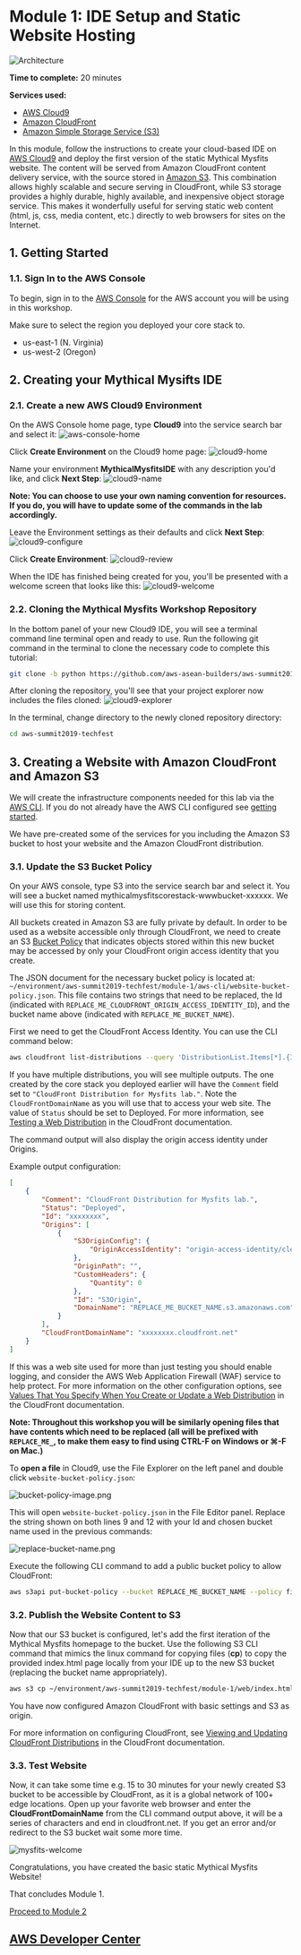 # Module 1: IDE Setup and Static Website Hosting

![Architecture](/images/module-1/architecture-module-1.png)

**Time to complete:** 20 minutes

**Services used:**

* [AWS Cloud9](https://aws.amazon.com/cloud9/)
* [Amazon CloudFront](https://aws.amazon.com/cloudfront/)
* [Amazon Simple Storage Service (S3)](https://aws.amazon.com/s3/)

In this module, follow the instructions to create your cloud-based IDE on [AWS Cloud9](https://aws.amazon.com/cloud9/) and deploy the first version of the static Mythical Mysfits website. The content will be served from Amazon CloudFront content delivery service, with the source stored in [Amazon S3](https://aws.amazon.com/s3/). This combination allows highly scalable and secure serving in CloudFront, while S3 storage provides a highly durable, highly available, and inexpensive object storage service. This makes it wonderfully useful for serving static web content (html, js, css, media content, etc.) directly to web browsers for sites on the Internet.

## 1. Getting Started

### 1.1. Sign In to the AWS Console

To begin, sign in to the [AWS Console](https://console.aws.amazon.com) for the AWS account you will be using in this workshop.

Make sure to select the region you deployed your core stack to.

* us-east-1 (N. Virginia)
* us-west-2 (Oregon)

## 2. Creating your Mythical Mysifts IDE

### 2.1. Create a new AWS Cloud9 Environment

 On the AWS Console home page, type **Cloud9** into the service search bar and select it:
 ![aws-console-home](/images/module-1/cloud9-service.png)

Click **Create Environment** on the Cloud9 home page:
![cloud9-home](/images/module-1/cloud9-home.png)

Name your environment **MythicalMysfitsIDE** with any description you'd like, and click **Next Step**:
![cloud9-name](/images/module-1/cloud9-name-ide.png)

**Note: You can choose to use your own naming convention for resources. If you do, you will have to update some of the commands in the lab accordingly.**

Leave the Environment settings as their defaults and click **Next Step**:
![cloud9-configure](/images/module-1/cloud9-configure-env.png)

Click **Create Environment**:
![cloud9-review](/images/module-1/cloud9-review.png)

When the IDE has finished being created for you, you'll be presented with a welcome screen that looks like this:
![cloud9-welcome](/images/module-1/cloud9-welcome.png)

### 2.2. Cloning the Mythical Mysfits Workshop Repository

In the bottom panel of your new Cloud9 IDE, you will see a terminal command line terminal open and ready to use.  Run the following git command in the terminal to clone the necessary code to complete this tutorial:

```bash
git clone -b python https://github.com/aws-asean-builders/aws-summit2019-techfest.git
```

After cloning the repository, you'll see that your project explorer now includes the files cloned:
![cloud9-explorer](/images/module-1/cloud9-explorer.png)

In the terminal, change directory to the newly cloned repository directory:

```bash
cd aws-summit2019-techfest
```

## 3. Creating a Website with Amazon CloudFront and Amazon S3

We will create the infrastructure components needed for this lab via the [AWS CLI](https://aws.amazon.com/cli/). If you do not already have the AWS CLI configured see [getting started](http://docs.aws.amazon.com/cli/latest/userguide/).

We have pre-created some of the services for you including the Amazon S3 bucket to host your website and the Amazon CloudFront distribution.

### 3.1. Update the S3 Bucket Policy

On your AWS console, type S3 into the service search bar and select it. You will see a bucket named mythicalmysfitscorestack-wwwbucket-xxxxxx. We will use this for storing content.

All buckets created in Amazon S3 are fully private by default. In order to be used as a website accessible only through CloudFront, we need to create an S3 [Bucket Policy](https://docs.aws.amazon.com/AmazonS3/latest/dev/example-bucket-policies.html) that indicates objects stored within this new bucket may be accessed by only your CloudFront origin access identity that you create.

The JSON document for the necessary bucket policy is located at: `~/environment/aws-summit2019-techfest/module-1/aws-cli/website-bucket-policy.json`.  This file contains two strings that need to be replaced, the Id (indicated with `REPLACE_ME_CLOUDFRONT_ORIGIN_ACCESS_IDENTITY_ID`), and the bucket name above (indicated with `REPLACE_ME_BUCKET_NAME`).

First we need to get the CloudFront Access Identity. You can use the CLI command below:

```bash
aws cloudfront list-distributions --query 'DistributionList.Items[*].{Id:Id, CloudFrontDomainName:DomainName, Comment:Comment, Status:Status, Origins:Origins}'
```

If you have multiple distributions, you will see multiple outputs. The one created by the core stack you deployed earlier will have the `Comment` field set to `"CloudFront Distribution for Mysfits lab."`. Note the `CloudFrontDomainName` as you will use that to access your web site. The value of `Status` should be set to Deployed.
For more information, see [Testing a Web Distribution](https://docs.aws.amazon.com/AmazonCloudFront/latest/DeveloperGuide/distribution-web-testing.html) in the CloudFront documentation.

The command output will also display the origin access identity under Origins.

Example output configuration:

```json
[
    {
        "Comment": "CloudFront Distribution for Mysfits lab.",
        "Status": "Deployed",
        "Id": "xxxxxxxx",
        "Origins": [
            {
                "S3OriginConfig": {
                    "OriginAccessIdentity": "origin-access-identity/cloudfront/REPLACE_ME_CLOUDFRONT_ORIGIN_ACCESS_IDENTITY_ID"
                },
                "OriginPath": "",
                "CustomHeaders": {
                    "Quantity": 0
                },
                "Id": "S3Origin",
                "DomainName": "REPLACE_ME_BUCKET_NAME.s3.amazonaws.com"
            }
        ],
        "CloudFrontDomainName": "xxxxxxxx.cloudfront.net"
    }
]
```

If this was a web site used for more than just testing you should enable logging, and consider the AWS Web Application Firewall (WAF) service to help protect. For more information on the other configuration options, see [Values That You Specify When You Create or Update a Web Distribution](https://docs.aws.amazon.com/AmazonCloudFront/latest/DeveloperGuide/distribution-web-values-specify.html) in the CloudFront documentation.

**Note: Throughout this workshop you will be similarly opening files that have contents which need to be replaced (all will be prefixed with `REPLACE_ME_`, to make them easy to find using CTRL-F on Windows or ⌘-F on Mac.)**

To **open a file** in Cloud9, use the File Explorer on the left panel and double click `website-bucket-policy.json`:

![bucket-policy-image.png](/images/module-1/bucket-policy.png)

This will open `website-bucket-policy.json` in the File Editor panel.  Replace the string shown on both lines 9 and 12 with your Id and chosen bucket name used in the previous commands:

![replace-bucket-name.png](/images/module-1/replace-bucket-name.png)

Execute the following CLI command to add a public bucket policy to allow CloudFront:

```bash
aws s3api put-bucket-policy --bucket REPLACE_ME_BUCKET_NAME --policy file://~/environment/aws-summit2019-techfest/module-1/aws-cli/website-bucket-policy.json
```

### 3.2. Publish the Website Content to S3

Now that our S3 bucket is configured, let's add the first iteration of the Mythical Mysfits homepage to the bucket.  Use the following S3 CLI command that mimics the linux command for copying files (**cp**) to copy the provided index.html page locally from your IDE up to the new S3 bucket (replacing the bucket name appropriately).

```bash
aws s3 cp ~/environment/aws-summit2019-techfest/module-1/web/index.html s3://REPLACE_ME_BUCKET_NAME/index.html
```

You have now configured Amazon CloudFront with basic settings and S3 as origin.

For more information on configuring CloudFront, see [Viewing and Updating CloudFront Distributions](https://docs.aws.amazon.com/AmazonCloudFront/latest/DeveloperGuide/HowToUpdateDistribution.html) in the CloudFront documentation.

### 3.3. Test Website

Now, it can take some time e.g. 15 to 30 minutes for your newly created S3 bucket to be accessible by CloudFront, as it is a global network of 100+ edge locations. Open up your favorite web browser and enter the **CloudFrontDomainName** from the CLI command output above, it will be a series of characters and end in cloudfront.net. If you get an error and/or redirect to the S3 bucket wait some more time.

![mysfits-welcome](/images/module-1/mysfits-welcome.png)

Congratulations, you have created the basic static Mythical Mysfits Website!

That concludes Module 1.

[Proceed to Module 2](/module-2)

## [AWS Developer Center](https://developer.aws)
